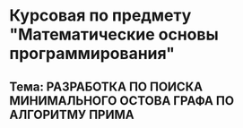 # Курсовая по предмету "Математические основы программирования"
## Тема: РАЗРАБОТКА ПО ПОИСКА МИНИМАЛЬНОГО ОСТОВА ГРАФА ПО АЛГОРИТМУ ПРИМА
